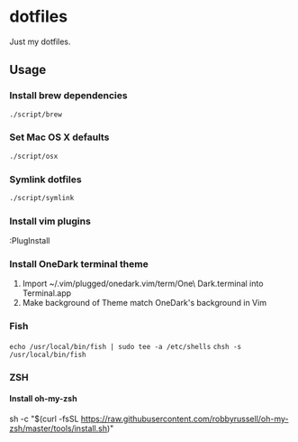 # dotfiles
Just my dotfiles.

## Usage
### Install brew dependencies
```sh
./script/brew
```

### Set Mac OS X defaults
```sh
./script/osx
```

### Symlink dotfiles
```sh
./script/symlink
```

### Install vim plugins
:PlugInstall

### Install OneDark terminal theme
1. Import ~/.vim/plugged/onedark.vim/term/One\ Dark.terminal into Terminal.app
2. Make background of Theme match OneDark's background in Vim

### Fish
`echo /usr/local/bin/fish | sudo tee -a /etc/shells`
`chsh -s /usr/local/bin/fish`

### ZSH
#### Install oh-my-zsh
sh -c "$(curl -fsSL https://raw.githubusercontent.com/robbyrussell/oh-my-zsh/master/tools/install.sh)"
